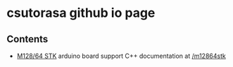 # csutorasa github io page

## Contents

- [M128/64 STK](https://github.com/csutorasa) arduino board support C++ documentation at [/m12864stk](https://csutorasa.github.io/m12864stk)
